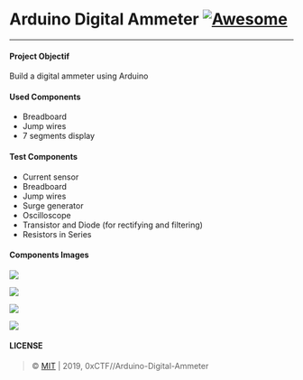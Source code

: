 # Arduino Digital Ammeter [![Awesome](https://cdn.rawgit.com/sindresorhus/awesome/d7305f38d29fed78fa85652e3a63e154dd8e8829/media/badge.svg)](https://github.com/0xCTF/Arduino-Digital-Ammeter)

---

#### Project Objectif
Build a digital ammeter using Arduino

#### Used Components
* Breadboard
* Jump wires
* 7 segments display


#### Test Components
* Current sensor
* Breadboard
* Jump wires
* Surge generator
* Oscilloscope
* Transistor and Diode (for rectifying and filtering)
* Resistors in Series

#### Components Images

![](https://i.imgur.com/9KnA7hF.jpg)

![](https://i.imgur.com/4aIOVew.jpg)

![](https://i.imgur.com/wMjEM5y.jpg)

![](https://i.imgur.com/al6Twp5.jpg)


#### LICENSE
> © [MIT](https://github.com/0xCTF//Arduino-Digital-Ammeter/blob/master/LICENSE) | 2019, 0xCTF//Arduino-Digital-Ammeter

